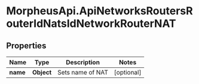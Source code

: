 # MorpheusApi.ApiNetworksRoutersRouterIdNatsIdNetworkRouterNAT

## Properties

Name | Type | Description | Notes
------------ | ------------- | ------------- | -------------
**name** | **Object** | Sets name of NAT | [optional] 


